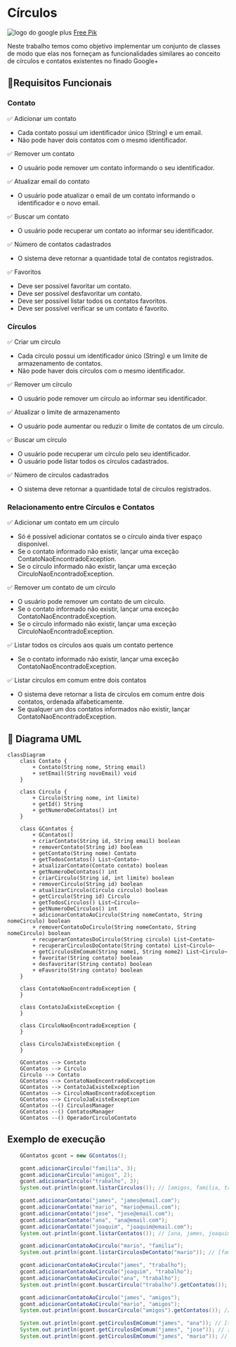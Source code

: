 # Círculos

![logo do google plus](google_plus.jpg)
<a href="https://br.freepik.com/fotos-gratis/pessoas-segurando-um-icone-do-google-plus_3682503.htm#fromView=keyword&page=1&position=9&uuid=86316aef-16f6-4b0f-abb9-1e98341a7014&query=Google+Plus">Free Pik</a>

Neste trabalho temos como objetivo implementar um conjunto de classes de modo que elas nos forneçam as funcionalidades 
similares ao conceito de círculos e contatos existentes no finado Google+


## 🎯Requisitos Funcionais

### Contato

 ✅ Adicionar um contato

  - Cada contato possui um identificador único (String) e um email. 
  - Não pode haver dois contatos com o mesmo identificador.

✅ Remover um contato
  - O usuário pode remover um contato informando o seu identificador.

✅ Atualizar email do contato
  - O usuário pode atualizar o email de um contato informando o identificador e o novo email.

✅ Buscar um contato
  - O usuário pode recuperar um contato ao informar seu identificador.

✅ Número de contatos cadastrados
  - O sistema deve retornar a quantidade total de contatos registrados.

✅ Favoritos
  - Deve ser possível favoritar um contato.
  - Deve ser possível desfavoritar um contato.
  - Deve ser possível listar todos os contatos favoritos.
  - Deve ser possível verificar se um contato é favorito.


### Círculos
✅ Criar um círculo
  - Cada círculo possui um identificador único (String) e um limite de armazenamento de contatos.
  - Não pode haver dois círculos com o mesmo identificador.

✅ Remover um círculo
  - O usuário pode remover um círculo ao informar seu identificador.

✅ Atualizar o limite de armazenamento
  - O usuário pode aumentar ou reduzir o limite de contatos de um círculo.

✅ Buscar um círculo
  - O usuário pode recuperar um círculo pelo seu identificador.
  - O usuário pode listar todos os círculos cadastrados.

✅ Número de círculos cadastrados
  - O sistema deve retornar a quantidade total de círculos registrados.

### Relacionamento entre Círculos e Contatos

✅ Adicionar um contato em um círculo
  - Só é possível adicionar contatos se o círculo ainda tiver espaço disponível.
  - Se o contato informado não existir, lançar uma exceção ContatoNaoEncontradoException.
  - Se o círculo informado não existir, lançar uma exceção CirculoNaoEncontradoException.

✅ Remover um contato de um círculo
  - O usuário pode remover um contato de um círculo.
  - Se o contato informado não existir, lançar uma exceção ContatoNaoEncontradoException.
  - Se o círculo informado não existir, lançar uma exceção CirculoNaoEncontradoException.

✅ Listar todos os círculos aos quais um contato pertence
  - Se o contato informado não existir, lançar uma exceção ContatoNaoEncontradoException.

✅ Listar círculos em comum entre dois contatos
  - O sistema deve retornar a lista de círculos em comum entre dois contatos, ordenada alfabeticamente.
  - Se qualquer um dos contatos informados não existir, lançar ContatoNaoEncontradoException.

## 🧱 Diagrama UML
```mermaid
classDiagram
    class Contato {
        + Contato(String nome, String email)
        + setEmail(String novoEmail) void
    }

    class Circulo {
        + Circulo(String nome, int limite)
        + getId() String
        + getNumeroDeContatos() int
    }

    class GContatos {
        + GContatos()
        + criarContato(String id, String email) boolean
        + removerContato(String id) boolean
        + getContato(String nome) Contato
        + getTodosContatos() List~Contato~ 
        + atualizarContato(Contato contato) boolean
        + getNumeroDeContatos() int
        + criarCirculo(String id, int limite) boolean
        + removerCirculo(String id) boolean
        + atualizarCirculo(Circulo circulo) boolean
        + getCirculo(String id) Circulo
        + getTodosCirculos() List~Circulo~
        + getNumeroDeCirculos() int
        + adicionarContatoAoCirculo(String nomeContato, String nomeCirculo) boolean
        + removerContatoDoCirculo(String nomeContato, String nomeCirculo) boolean
        + recuperarContatosDoCirculo(String circulo) List~Contato~
        + recuperarCirculosDoContato(String contato) List~Circulo~
        + getCirculosEmComum(String nome1, String nome2) List~Circulo~
        + favoritar(String contato) boolean
        + desfavoritar(String contato) boolean
        + eFavorito(String contato) boolean
    }

    class ContatoNaoEncontradoException {
    }

    class ContatoJaExisteException {
    }

    class CirculoNaoEncontradoException {
    }

    class CirculoJaExisteException {
    }

    GContatos --> Contato
    GContatos --> Circulo
    Circulo --> Contato
    GContatos --> ContatoNaoEncontradoException
    GContatos --> ContatoJaExisteException
    GContatos --> CirculoNaoEncontradoException
    GContatos --> CirculoJaExisteException
    GContatos --() CirculosManager
    GContatos --() ContatosManager
    GContatos --() OperadorCirculoContato

```
## Exemplo de execução 

````java
    GContatos gcont = new GContatos();

    gcont.adicionarCirculo("familia", 3);
    gcont.adicionarCirculo("amigos", 2);
    gcont.adicionarCirculo("trabalho", 3);
    System.out.println(gcont.listarCirculos()); // [amigos, familia, trabalho]

    gcont.adicionarContato("james", "james@email.com");
    gcont.adicionarContato("mario", "mario@email.com");
    gcont.adicionarContato("jose", "jose@email.com");
    gcont.adicionarContato("ana", "ana@email.com");
    gcont.adicionarContato("joaquim", "joaquim@email.com");
    System.out.println(gcont.listarContatos()); // [ana, james, joaquim, jose, mario]

    gcont.adicionarContatoAoCirculo("mario", "familia");
    System.out.println(gcont.listarCirculosDeContato("mario")); // [familia]

    gcont.adicionarContatoAoCirculo("james", "trabalho");
    gcont.adicionarContatoAoCirculo("joaquim", "trabalho");
    gcont.adicionarContatoAoCirculo("ana", "trabalho");
    System.out.println(gcont.buscarCirculo("trabalho").getContatos()); // [ana, james, joaquim]

    gcont.adicionarContatoAoCirculo("james", "amigos");
    gcont.adicionarContatoAoCirculo("mario", "amigos");
    System.out.println(gcont.buscarCirculo("amigos").getContatos()); // [james, mario]

    System.out.println(gcont.getCirculosEmComum("james", "ana")); // [trabalho]
    System.out.println(gcont.getCirculosEmComum("james", "jose")); // []
    System.out.println(gcont.getCirculosEmComum("james", "mario")); // [amigos]
````